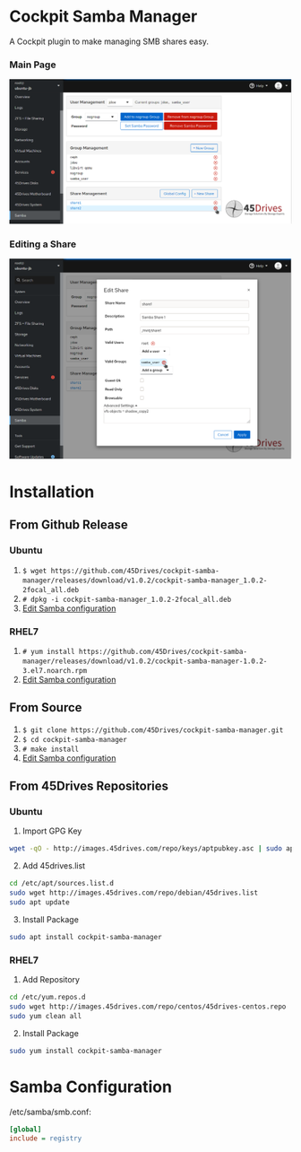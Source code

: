 # Cockpit Samba Manager
A Cockpit plugin to make managing SMB shares easy.
### Main Page
![Main Page](img/main.png)
### Editing a Share
![Editing a Share](img/edit_share.png)
# Installation
## From Github Release
### Ubuntu
1. `$ wget https://github.com/45Drives/cockpit-samba-manager/releases/download/v1.0.2/cockpit-samba-manager_1.0.2-2focal_all.deb`
1. `# dpkg -i cockpit-samba-manager_1.0.2-2focal_all.deb`
1. [Edit Samba configuration](#samba-configuration)
### RHEL7
1. `# yum install https://github.com/45Drives/cockpit-samba-manager/releases/download/v1.0.2/cockpit-samba-manager-1.0.2-3.el7.noarch.rpm`
1. [Edit Samba configuration](#samba-configuration)
## From Source
1. `$ git clone https://github.com/45Drives/cockpit-samba-manager.git`
1. `$ cd cockpit-samba-manager`
1. `# make install`
1. [Edit Samba configuration](#samba-configuration)
## From 45Drives Repositories
### Ubuntu
1. Import GPG Key
```sh
wget -qO - http://images.45drives.com/repo/keys/aptpubkey.asc | sudo apt-key add -
```
2. Add 45drives.list
```sh
cd /etc/apt/sources.list.d
sudo wget http://images.45drives.com/repo/debian/45drives.list
sudo apt update
```
3. Install Package
```sh
sudo apt install cockpit-samba-manager
```
### RHEL7
1. Add Repository
```sh
cd /etc/yum.repos.d
sudo wget http://images.45drives.com/repo/centos/45drives-centos.repo
sudo yum clean all
```
2. Install Package
```sh
sudo yum install cockpit-samba-manager
```
# Samba Configuration
/etc/samba/smb.conf:
```ini
[global]
include = registry
```
